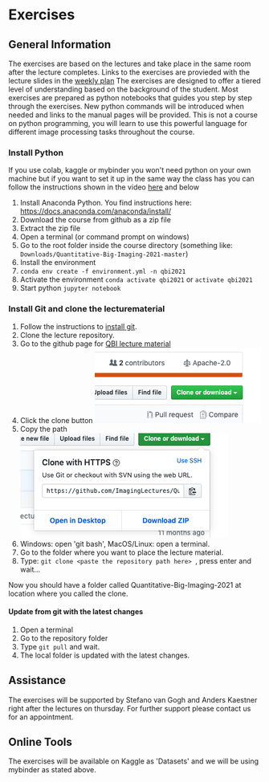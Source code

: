 # Exercises
## General Information
The exercises are based on the lectures and take place in the same room after the lecture completes. Links to the exercises are provieded with the lecture slides in the [weekly plan](weeklyplan.md) The exercises are designed to offer a tiered level of understanding based on the background of the student. Most exercises are prepared as python notebooks that guides you step by step through the exercises. New python commands will be introduced when needed and links to the manual pages will be provided. This is not a course on python programming, you will learn to use this powerful language for different image processing tasks throughout the course. 

### Install Python

If you use colab, kaggle or mybinder you won't need python on your own machine but if you want to set it up in the same way the class has you can follow the instructions shown in the video [here](https://youtu.be/bnTCLLSpyf0) and below
1. Install Anaconda Python. You find instructions here: https://docs.anaconda.com/anaconda/install/
1. Download the course from github as a zip file
1. Extract the zip file
1. Open a terminal (or command prompt on windows)
1. Go to the root folder inside the course directory (something like: `Downloads/Quantitative-Big-Imaging-2021-master`)
1. Install the environment
1. `conda env create -f environment.yml -n qbi2021`
1. Activate the environment `conda activate qbi2021` or `activate qbi2021`
1. Start python `jupyter notebook`

### Install Git and clone the lecturematerial

1. Follow the instructions to [install git](https://www.atlassian.com/git/tutorials/install-git).
2. Clone the lecture repository.
  1. Go to the github page for [QBI lecture material](https://github.com/ImagingLectures/Quantitative-Big-Imaging-2021)
  2. Click the clone button ![clone button](figures/clonebutton.png)
  3. Copy the path ![clone dialog](figures/clonedialog.png)
  4. Windows: open 'git bash', MacOS/Linux: open a terminal.
  5. Go to the folder where you want to place the lecture material.
  6. Type: ```git clone <paste the repository path here> ```, press enter and wait...
  
Now you should have a folder called Quantitative-Big-Imaging-2021 at location where you called the clone.

#### Update from git with the latest changes
1. Open a terminal 
2. Go to the repository folder 
3. Type ```git pull``` and wait.
4. The local folder is updated with the latest changes.
  

## Assistance
The exercises will be supported by Stefano van Gogh and Anders Kaestner right after the lectures on thursday. For further support please contact us for an appointment.

## Online Tools
The exercises will be available on Kaggle as 'Datasets' and we will be using mybinder as stated above.
